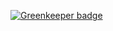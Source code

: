 
[![Greenkeeper badge](https://badges.greenkeeper.io/GregBrimble/leveraging-the-power-of-a-typed-schema.svg)](https://greenkeeper.io/)
